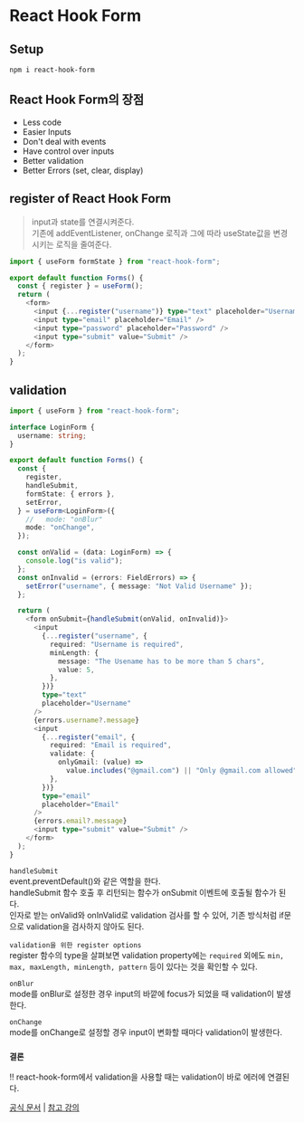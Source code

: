 # React Hook Form

## Setup

```terminal
npm i react-hook-form
```

## React Hook Form의 장점

- Less code
- Easier Inputs
- Don't deal with events
- Have control over inputs
- Better validation
- Better Errors (set, clear, display)

## register of React Hook Form

> input과 state를 연결시켜준다.  
> 기존에 addEventListener, onChange 로직과 그에 따라 useState값을 변경시키는 로직을 줄여준다.

```typescript
import { useForm formState } from "react-hook-form";

export default function Forms() {
  const { register } = useForm();
  return (
    <form>
      <input {...register("username")} type="text" placeholder="Username" />
      <input type="email" placeholder="Email" />
      <input type="password" placeholder="Password" />
      <input type="submit" value="Submit" />
    </form>
  );
}
```

## validation

```typescript
import { useForm } from "react-hook-form";

interface LoginForm {
  username: string;
}

export default function Forms() {
  const {
    register,
    handleSubmit,
    formState: { errors },
    setError,
  } = useForm<LoginForm>({
    //   mode: "onBlur"
    mode: "onChange",
  });

  const onValid = (data: LoginForm) => {
    console.log("is valid");
  };
  const onInvalid = (errors: FieldErrors) => {
    setError("username", { message: "Not Valid Username" });
  };

  return (
    <form onSubmit={handleSubmit(onValid, onInvalid)}>
      <input
        {...register("username", {
          required: "Username is required",
          minLength: {
            message: "The Usename has to be more than 5 chars",
            value: 5,
          },
        })}
        type="text"
        placeholder="Username"
      />
      {errors.username?.message}
      <input
        {...register("email", {
          required: "Email is required",
          validate: {
            onlyGmail: (value) =>
              value.includes("@gmail.com") || "Only @gmail.com allowed",
          },
        })}
        type="email"
        placeholder="Email"
      />
      {errors.email?.message}
      <input type="submit" value="Submit" />
    </form>
  );
}
```

`handleSubmit`  
event.preventDefault()와 같은 역할을 한다.  
handleSubmit 함수 호출 후 리턴되는 함수가 onSubmit 이벤트에 호출될 함수가 된다.  
인자로 받는 onValid와 onInValid로 validation 검사를 할 수 있어, 기존 방식처럼 if문으로 validation을 검사하지 않아도 된다.

`validation을 위한 register options`  
register 함수의 type을 살펴보면 validation property에는 `required` 외에도 `min, max, maxLength, minLength, pattern` 등이 있다는 것을 확인할 수 있다.

`onBlur`  
mode를 onBlur로 설정한 경우 input의 바깥에 focus가 되었을 때 validation이 발생한다.

`onChange`  
mode를 onChange로 설정할 경우 input이 변화할 때마다 validation이 발생한다.

### `결론`

!! react-hook-form에서 validation을 사용할 때는 validation이 바로 에러에 연결된다.

[공식 문서](https://react-hook-form.com/) |
[참고 강의](https://nomadcoders.co/carrot-market/lectures/3532)
